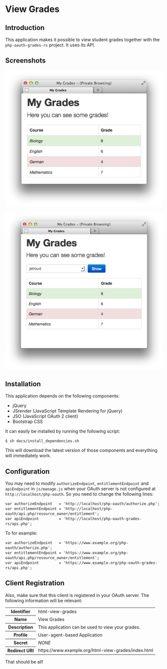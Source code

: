 # View Grades

## Introduction

This application makes it possible to view student grades together with the 
`php-oauth-grades-rs` project. It uses its API.

## Screenshots

![html-view-grades-student](https://github.com/fkooman/html-view-grades/raw/master/docs/html-view-grades-student-screenshot.png)

![html-view-grades-teacher](https://github.com/fkooman/html-view-grades/raw/master/docs/html-view-grades-teacher-screenshot.png)

## Installation

This application depends on the following components:

* jQuery
* JSrender (JavaScript Template Rendering for jQuery)
* JSO (JavaScript OAuth 2 client)
* Bootstrap CSS

It can easily be installed by running the following script:

    $ sh docs/install_dependencies.sh

This will download the latest version of those components and everything will
immediately work.

## Configuration

You may need to modify `authorizeEndpoint`, `entitlementEndpoint` and 
`apiEndpoint` in `js/manage.js` when your OAuth server is not configured at 
`http://localhost/php-oauth`. So you need to change the following lines:

    var authorizeEndpoint   = 'http://localhost/php-oauth/authorize.php';
    var entitlementEndpoint = 'http://localhost/php-oauth/api.php/resource_owner/entitlement';
    var apiEndpoint         = 'http://localhost/php-oauth-grades-rs/api.php';

To for example:

    var authorizeEndpoint   = 'https://www.example.org/php-oauth/authorize.php';
    var entitlementEndpoint = 'https://www.example.org/php-oauth/api.php/resource_owner/entitlement';
    var apiEndpoint         = 'https://www.example.org/php-oauth-grades-rs/api.php';

## Client Registration
Also, make sure that this client is registered in your OAuth server. The following
information will be relevant:

<table>
  <tr>
    <th>Identifier</th><td>html-view-grades</td>
  </tr>
  <tr>
    <th>Name</th><td>View Grades</td>
  </tr>
  <tr>
    <th>Description</th><td>This application can be used to view your grades.</td>
  </tr>
  <tr>
    <th>Profile</th><td>User-agent-based Application</td>
  </tr>
  <tr>
    <th>Secret</th><td><em>NONE</em></td>
  </tr>
  <tr>
    <th>Redirect URI</th><td>https://www.example.org/html-view-grades/index.html</td>
  </tr>
</table>

That should be all!
